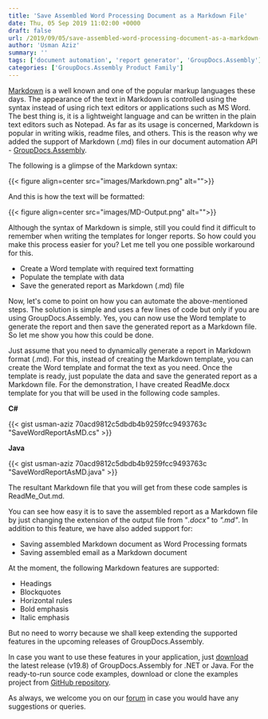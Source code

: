 ```yaml
---
title: 'Save Assembled Word Processing Document as a Markdown File'
date: Thu, 05 Sep 2019 11:02:00 +0000
draft: false
url: /2019/09/05/save-assembled-word-processing-document-as-a-markdown-file/
author: 'Usman Aziz'
summary: ''
tags: ['document automation', 'report generator', 'GroupDocs.Assembly']
categories: ['GroupDocs.Assembly Product Family']
---
```


[Markdown](https://wiki.fileformat.com/specification/word-processing/md/) is a well known and one of the popular markup languages these days. The appearance of the text in Markdown is controlled using the syntax instead of using rich text editors or applications such as MS Word. The best thing is, it is a lightweight language and can be written in the plain text editors such as Notepad. As far as its usage is concerned, Markdown is popular in writing wikis, readme files, and others. This is the reason why we added the support of Markdown (.md) files in our document automation API - [GroupDocs.Assembly](https://products.groupdocs.com/assembly).

The following is a glimpse of the Markdown syntax:



{{< figure align=center src="images/Markdown.png" alt="">}}


And this is how the text will be formatted:



{{< figure align=center src="images/MD-Output.png" alt="">}}


Although the syntax of Markdown is simple, still you could find it difficult to remember when writing the templates for longer reports. So how could you make this process easier for you? Let me tell you one possible workaround for this.

*   Create a Word template with required text formatting
*   Populate the template with data
*   Save the generated report as Markdown (.md) file

Now, let's come to point on how you can automate the above-mentioned steps. The solution is simple and uses a few lines of code but only if you are using GroupDocs.Assembly. Yes, you can now use the Word template to generate the report and then save the generated report as a Markdown file. So let me show you how this could be done.

Just assume that you need to dynamically generate a report in Markdown format (.md). For this, instead of creating the Markdown template, you can create the Word template and format the text as you need. Once the template is ready, just populate the data and save the generated report as a Markdown file. For the demonstration, I have created ReadMe.docx template for you that will be used in the following code samples.

**C#**

{{< gist usman-aziz 70acd9812c5dbdb4b9259fcc9493763c "SaveWordReportAsMD.cs" >}}

**Java**

{{< gist usman-aziz 70acd9812c5dbdb4b9259fcc9493763c "SaveWordReportAsMD.java" >}}

The resultant Markdown file that you will get from these code samples is ReadMe\_Out.md.

You can see how easy it is to save the assembled report as a Markdown file by just changing the extension of the output file from "_.docx"_ to _".md"_. In addition to this feature, we have also added support for:

*   Saving assembled Markdown document as Word Processing formats
*   Saving assembled email as a Markdown document

At the moment, the following Markdown features are supported:

*   Headings
*   Blockquotes
*   Horizontal rules
*   Bold emphasis
*   Italic emphasis

But no need to worry because we shall keep extending the supported features in the upcoming releases of GroupDocs.Assembly.

In case you want to use these features in your application, just [download](https://downloads.groupdocs.com/assembly) the latest release (v19.8) of GroupDocs.Assembly for .NET or Java. For the ready-to-run source code examples, download or clone the examples project from [GitHub repository](https://github.com/groupdocs-assembly).

As always, we welcome you on our [forum](https://forum.groupdocs.com/categories) in case you would have any suggestions or queries.





